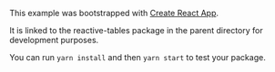 This example was bootstrapped with [Create React App](https://github.com/facebook/create-react-app).

It is linked to the reactive-tables package in the parent directory for development purposes.

You can run `yarn install` and then `yarn start` to test your package.
